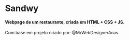 # Sandwy

<h4> Webpage de um restaurante, criada em HTML + CSS + JS. </h4>
<p>Com base em projeto criado por: @MrWebDesignerAnas</p>

